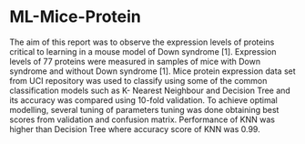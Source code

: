 # ML-Mice-Protein
The aim of this report was to observe the expression levels of proteins critical to learning in a mouse model of Down
syndrome [1]. Expression levels of 77 proteins were measured in samples of mice with Down syndrome and without Down
syndrome [1]. Mice protein expression data set from UCI repository was used to classify using some of the common
classification models such as K- Nearest Neighbour and Decision Tree and its accuracy was compared using 10-fold
validation. To achieve optimal modelling, several tuning of parameters tuning was done obtaining best scores from
validation and confusion matrix. Performance of KNN was higher than Decision Tree where accuracy score of KNN was
0.99.
